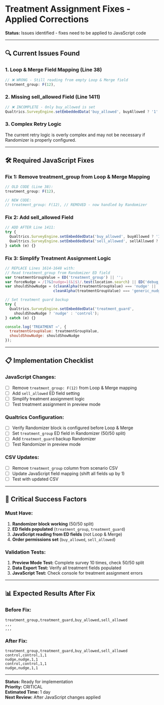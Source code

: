 # Treatment Assignment Fixes - Applied Corrections

**Status:** Issues identified - fixes need to be applied to JavaScript code

---

## 🔍 **Current Issues Found**

### **1. Loop & Merge Field Mapping (Line 38)**
```javascript
// ❌ WRONG - Still reading from empty Loop & Merge field
treatment_group: F(12),
```

### **2. Missing sell_allowed Field (Line 1411)**
```javascript
// ❌ INCOMPLETE - Only buy_allowed is set
Qualtrics.SurveyEngine.setEmbeddedData('buy_allowed', buyAllowed ? '1' : '0');
```

### **3. Complex Retry Logic**
The current retry logic is overly complex and may not be necessary if Randomizer is properly configured.

---

## 🛠️ **Required JavaScript Fixes**

### **Fix 1: Remove treatment_group from Loop & Merge Mapping**
```javascript
// OLD CODE (Line 38):
treatment_group: F(12),

// NEW CODE:
// treatment_group: F(12), // REMOVED - now handled by Randomizer
```

### **Fix 2: Add sell_allowed Field**
```javascript
// ADD AFTER Line 1411:
try {
  Qualtrics.SurveyEngine.setEmbeddedData('buy_allowed', buyAllowed ? '1' : '0');
  Qualtrics.SurveyEngine.setEmbeddedData('sell_allowed', sellAllowed ? '1' : '0');
} catch (e) {}
```

### **Fix 3: Simplify Treatment Assignment Logic**
```javascript
// REPLACE Lines 1614-1648 with:
// Read treatment_group from Randomizer ED field
var treatmentGroupValue = ED('treatment_group') || '';
var forceNudge = /[?&]nudge=1(&|$)/.test(location.search) || ED('debug_force_nudge') === '1';
var shouldShowNudge = (cleanAlpha(treatmentGroupValue) === 'nudge' || 
                      cleanAlpha(treatmentGroupValue) === 'generic_nudge') || forceNudge;

// Set treatment guard backup
try {
  Qualtrics.SurveyEngine.setEmbeddedData('treatment_guard', 
    shouldShowNudge ? 'nudge' : 'control');
} catch (e) {}

console.log('TREATMENT →', { 
  treatmentGroupValue: treatmentGroupValue, 
  shouldShowNudge: shouldShowNudge
});
```

---

## 📋 **Implementation Checklist**

### **JavaScript Changes:**
- [ ] Remove `treatment_group: F(12)` from Loop & Merge mapping
- [ ] Add `sell_allowed` ED field setting
- [ ] Simplify treatment assignment logic
- [ ] Test treatment assignment in preview mode

### **Qualtrics Configuration:**
- [ ] Verify Randomizer block is configured before Loop & Merge
- [ ] Set `treatment_group` ED field in Randomizer (50/50 split)
- [ ] Add `treatment_guard` backup Randomizer
- [ ] Test Randomizer in preview mode

### **CSV Updates:**
- [ ] Remove `treatment_group` column from scenario CSV
- [ ] Update JavaScript field mapping (shift all fields up by 1)
- [ ] Test with updated CSV

---

## 🚨 **Critical Success Factors**

### **Must Have:**
1. **Randomizer block working** (50/50 split)
2. **ED fields populated** (`treatment_group`, `treatment_guard`)
3. **JavaScript reading from ED fields** (not Loop & Merge)
4. **Order permissions set** (`buy_allowed`, `sell_allowed`)

### **Validation Tests:**
1. **Preview Mode Test:** Complete survey 10 times, check 50/50 split
2. **Data Export Test:** Verify all treatment fields populated
3. **JavaScript Test:** Check console for treatment assignment errors

---

## 📊 **Expected Results After Fix**

### **Before Fix:**
```csv
treatment_group,treatment_guard,buy_allowed,sell_allowed
,,,
,,,
```

### **After Fix:**
```csv
treatment_group,treatment_guard,buy_allowed,sell_allowed
control,control,1,1
nudge,nudge,1,1
control,control,1,1
nudge,nudge,1,1
```

---

**Status:** Ready for implementation  
**Priority:** CRITICAL  
**Estimated Time:** 1 day  
**Next Review:** After JavaScript changes applied
